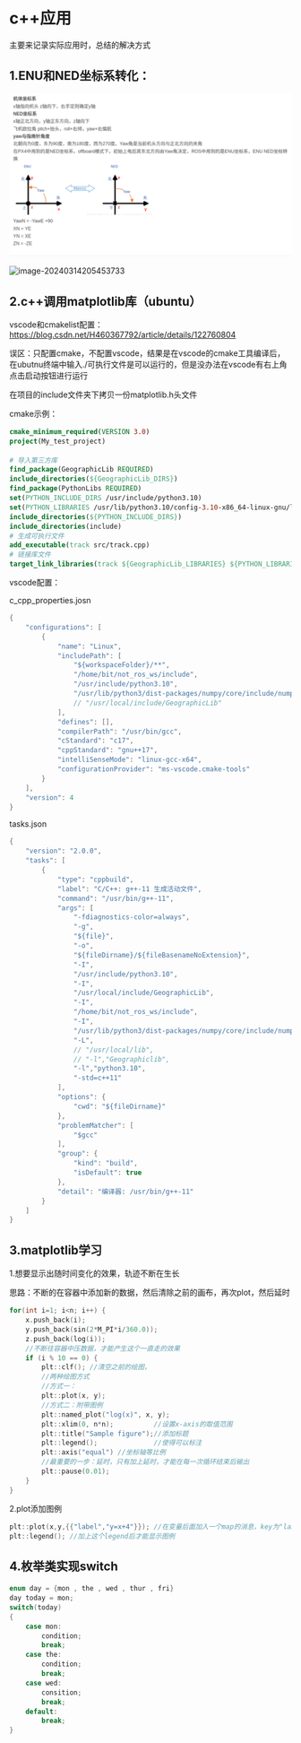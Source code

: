 # c++应用

主要来记录实际应用时，总结的解决方式

## 1.ENU和NED坐标系转化：

![image-20240314205430024](picture/image-20240314205430024.png)

![image-20240314205453733](/home/bit/xc_github/picture/image-20240314205453733.png)



## 2.c++调用matplotlib库（ubuntu）

vscode和cmakelist配置：https://blog.csdn.net/H460367792/article/details/122760804

误区：只配置cmake，不配置vscode，结果是在vscode的cmake工具编译后，在ubutnu终端中输入./可执行文件是可以运行的，但是没办法在vscode有右上角点击启动按钮进行运行

在项目的include文件夹下拷贝一份matplotlib.h头文件

cmake示例：

```cmake
cmake_minimum_required(VERSION 3.0)
project(My_test_project)

# 导入第三方库
find_package(GeographicLib REQUIRED)
include_directories(${GeographicLib_DIRS})
find_package(PythonLibs REQUIRED)
set(PYTHON_INCLUDE_DIRS /usr/include/python3.10)
set(PYTHON_LIBRARIES /usr/lib/python3.10/config-3.10-x86_64-linux-gnu/libpython3.10.so)
include_directories(${PYTHON_INCLUDE_DIRS})
include_directories(include)
# 生成可执行文件
add_executable(track src/track.cpp)
# 链接库文件
target_link_libraries(track ${GeographicLib_LIBRARIES} ${PYTHON_LIBRARIES})
```

vscode配置：

c_cpp_properties.josn

```c++
{
    "configurations": [
        {
            "name": "Linux",
            "includePath": [
                "${workspaceFolder}/**",
                "/home/bit/not_ros_ws/include",
                "/usr/include/python3.10",
                "/usr/lib/python3/dist-packages/numpy/core/include/numpy",
                // "/usr/local/include/GeographicLib"
            ],
            "defines": [],
            "compilerPath": "/usr/bin/gcc",
            "cStandard": "c17",
            "cppStandard": "gnu++17",
            "intelliSenseMode": "linux-gcc-x64",
            "configurationProvider": "ms-vscode.cmake-tools"
        }
    ],
    "version": 4
}
```

tasks.json

```c++
{
	"version": "2.0.0",
	"tasks": [
		{
			"type": "cppbuild",
			"label": "C/C++: g++-11 生成活动文件",
			"command": "/usr/bin/g++-11",
			"args": [
				"-fdiagnostics-color=always",
				"-g",
				"${file}",
				"-o",
				"${fileDirname}/${fileBasenameNoExtension}",
				"-I",
				"/usr/include/python3.10",
				"-I",
				"/usr/local/include/GeographicLib",
				"-I",
				"/home/bit/not_ros_ws/include",
				"-I",
				"/usr/lib/python3/dist-packages/numpy/core/include/numpy",
				"-L",
                // "/usr/local/lib",
                // "-l","Geographiclib",
				"-l","python3.10",
				"-std=c++11"
			],
			"options": {
				"cwd": "${fileDirname}"
			},
			"problemMatcher": [
				"$gcc"
			],
			"group": {
				"kind": "build",
				"isDefault": true
			},
			"detail": "编译器: /usr/bin/g++-11"
		}
	]
}
```



## 3.matplotlib学习

1.想要显示出随时间变化的效果，轨迹不断在生长

思路：不断的在容器中添加新的数据，然后清除之前的画布，再次plot，然后延时

```c++
for(int i=1; i<n; i++) {
    x.push_back(i);
    y.push_back(sin(2*M_PI*i/360.0));
    z.push_back(log(i));
    //不断往容器中压数据，才能产生这个一直走的效果
    if (i % 10 == 0) {
        plt::clf(); //清空之前的绘图，
        //两种绘图方式
        //方式一：
        plt::plot(x, y);
        //方式二：附带图例
        plt::named_plot("log(x)", x, y);
        plt::xlim(0, n*n);          //设置x-axis的取值范围
        plt::title("Sample figure");//添加标题
        plt::legend();              //使得可以标注
        plt::axis("equal") //坐标轴等比例
        //最重要的一步：延时，只有加上延时，才能在每一次循环结束后输出
        plt::pause(0.01);
    }
}
```

2.plot添加图例

```c++
plt::plot(x,y,{{"label","y=x+4"}}); //在变量后面加入一个map的消息，key为"label"，value为自定义的字符串。有两个花括号
plt::legend(); //加上这个legend后才能显示图例
```



## 4.枚举类实现switch

```c++
enum day = {mon , the , wed , thur , fri}
day today = mon;
switch(today)
{
    case mon:
        condition;
        break;
    case the:
        condition;
        break;
    case wed:
        consition;
        break;
    default:
        break;
}
```

